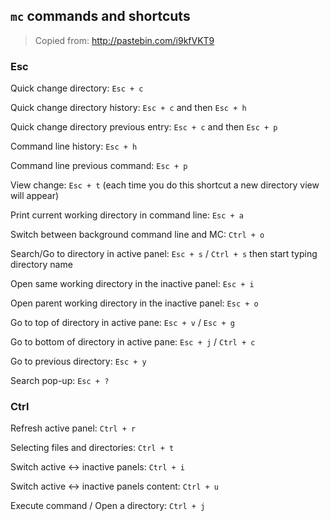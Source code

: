 ## `mc` commands and shortcuts
> Copied from: http://pastebin.com/i9kfVKT9

### Esc
Quick change directory: `Esc + c`

Quick change directory history: `Esc + c` and then `Esc + h`

Quick change directory previous entry: `Esc + c` and then `Esc + p`

Command line history: `Esc + h`

Command line previous command: `Esc + p`

View change: `Esc + t` (each time you do this shortcut a new directory view will appear)

Print current working directory in command line: `Esc + a`

Switch between background command line and MC: `Ctrl + o`

Search/Go to directory in active panel: `Esc + s` / `Ctrl + s` then start typing directory name

Open same working directory in the inactive panel: `Esc + i`

Open parent working directory in the inactive panel: `Esc + o`

Go to top of directory in active pane: `Esc + v` / `Esc + g`

Go to bottom of directory in active pane: `Esc + j` / `Ctrl + c`

Go to previous directory: `Esc + y`

Search pop-up: `Esc + ?`

### Ctrl
Refresh active panel: `Ctrl + r`

Selecting files and directories: `Ctrl + t`

Switch active <-> inactive panels: `Ctrl + i`

Switch active <-> inactive panels content: `Ctrl + u`

Execute command / Open a directory: `Ctrl + j`